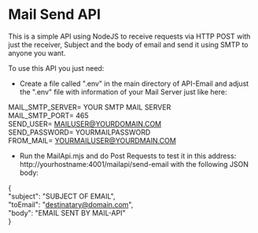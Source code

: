 # Mail Send API
This is a simple API using NodeJS to receive requests via HTTP POST with just the receiver, Subject and the body of email and send it using SMTP to anyone you want.

To use this API you just need:
- Create a file called ".env" in the main directory of API-Email and adjust the ".env" file with information of your Mail Server just like here:

MAIL_SMTP_SERVER= YOUR SMTP MAIL SERVER <br>
MAIL_SMTP_PORT= 465 <br>
SEND_USER= MAILUSER@YOURDOMAIN.COM <br>
SEND_PASSWORD= YOURMAILPASSWORD <br>
FROM_MAIL= YOURMAILUSER@YOURDMAIN.COM <br>

- Run the MailApi.mjs and do Post Requests to test it in this address: http://yourhostname:4001/mailapi/send-email with the following JSON body:

{ <br>
    "subject": "SUBJECT OF EMAIL", <br>
    "toEmail": "destinatary@domain.com", <br>
    "body": "EMAIL SENT BY MAIL-API" <br>
}